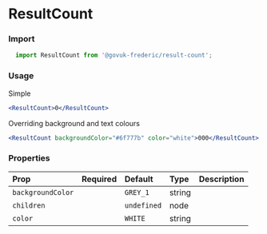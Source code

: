 ResultCount
===========

### Import
```js
  import ResultCount from '@govuk-frederic/result-count';
```
<!-- STORY -->

### Usage

Simple
```jsx
<ResultCount>0</ResultCount>
```

Overriding background and text colours
```jsx
<ResultCount backgroundColor="#6f777b" color="white">000</ResultCount>
```

### Properties
Prop | Required | Default | Type | Description
:--- | :------- | :------ | :--- | :----------
 `backgroundColor` |  | ```GREY_1``` | string | 
 `children` |  | ```undefined``` | node | 
 `color` |  | ```WHITE``` | string | 


